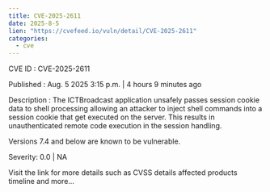 ```yaml
--- 
title: CVE-2025-2611
date: 2025-8-5
lien: "https://cvefeed.io/vuln/detail/CVE-2025-2611"
categories:
  - cve
---
```


CVE ID : CVE-2025-2611

Published :  Aug. 5
2025
3:15 p.m. | 4 hours
9 minutes ago

Description : The ICTBroadcast application unsafely passes session cookie data to shell processing
allowing an attacker to inject shell commands into a session cookie that get executed on the server. This results in unauthenticated remote code execution in the session handling.




Versions 7.4 and below are known to be vulnerable.

Severity: 0.0 | NA

Visit the link for more details
such as CVSS details
affected products
timeline
and more...
